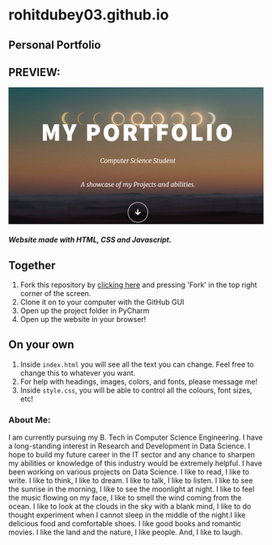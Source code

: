 # rohitdubey03.github.io

## **Personal Portfolio**

## PREVIEW:

![alt text](https://github.com/rohitdubey03/rohitdubey03.github.io/blob/master/images/preview.png)

##### Website made with HTML, CSS and Javascript.

## Together
1. Fork this repository by <a href="https://github.com/rohitdubey03/rohitdubey03.github.io">clicking here</a> and pressing 'Fork' in the top right corner of the screen.
2. Clone it on to your computer with the GitHub GUI
3. Open up the project folder in PyCharm
4. Open up the website in your browser!

## On your own
1. Inside `index.html` you will see all the text you can change. Feel free to change this to whatever you want.
2. For help with headings, images, colors, and fonts, please message me!
3. Inside `style.css`, you will be able to control all the colours, font sizes, etc! 


### About Me:


I am currently pursuing my B. Tech in Computer Science Engineering. 
I have a long-standing interest in Research and Development in Data Science. 
I hope to build my future career in the IT sector and any chance to sharpen my abilities or knowledge of this industry would be extremely helpful. I have been working on 
various projects on Data Science. I like to read, I like to write. 
I like to think, I like to dream. I like to talk, I like to listen.
I like to see the sunrise in the morning, I like to see the moonlight at night.
I like to feel the music flowing on my face, I like to smell the wind coming from the ocean.
I like to look at the clouds in the sky with a blank mind, I like to do thought experiment when 
I cannot sleep in the middle of the night.I like delicious food and comfortable shoes. 
I like good books and romantic movies. I like the land and the nature, I like people. And, I like to laugh.
